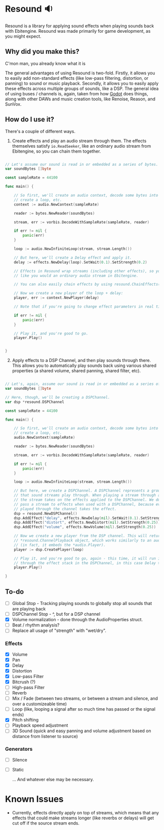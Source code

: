 # Resound 🔉

Resound is a library for applying sound effects when playing sounds back with Ebitengine. Resound was made primarily for game development, as you might expect.

## Why did you make this?

C'mon man, you already know what it is

The general advantages of using Resound is two-fold. Firstly, it allows you to easily add non-standard effects (like low-pass filtering, distortion, or panning) to sound or music playback. Secondly, it allows you to easily apply these effects across multiple groups of sounds, like a DSP. The general idea of using buses / channels is, again, taken from how [Godot](https://godotengine.org/) does things, along with other DAWs and music creation tools, like Renoise, Reason, and SunVox.

## How do I use it?

There's a couple of different ways.

1) Create effects and play an audio stream through them. The effects themselves satisfy `io.ReadSeeker`, like an ordinary audio stream from Ebitengine, so you can chain them together.

```go

// Let's assume our sound is read in or embedded as a series of bytes.
var soundBytes []byte

const sampleRate = 44100

func main() {

    // So first, we'll create an audio context, decode some bytes into a stream,
    // create a loop, etc. 
    context := audio.NewContext(sampleRate)

    reader := bytes.NewReader(soundBytes)

    stream, err := vorbis.DecodeWithSampleRate(sampleRate, reader)

    if err != nil {
        panic(err)
    }

    loop := audio.NewInfiniteLoop(stream, stream.Length())

    // But here, we'll create a Delay effect and apply it.
    delay := effects.NewDelay(loop).SetWait(0.1).SetStrength(0.2)

    // Effects in Resound wrap streams (including other effects), so you can just use them
    // like you would an ordinary audio stream in Ebitengine.

    // You can also easily chain effects by using resound.ChainEffects().

    // Now we create a new player of the loop + delay:
    player, err := context.NewPlayer(delay)

    // Note that if you're going to change effect parameters in real time, you may want to lower the internal buffer size for Players using (*audio.Player).SetBufferSize()

    if err != nil {
        panic(err)
    }

    // Play it, and you're good to go.
    player.Play()


}

```

2) Apply effects to a DSP Channel, and then play sounds through there. This allows you to automatically play sounds back using various shared properties (a shared volume, shared panning, shared filter, etc).

```go

// Let's, again, assume our sound is read in or embedded as a series of bytes.
var soundBytes []byte

// Here, though, we'll be creating a DSPChannel.
var dsp *resound.DSPChannel

const sampleRate = 44100

func main() {

    // So first, we'll create an audio context, decode some bytes into a stream,
    // create a loop, etc. 
    audio.NewContext(sampleRate)

    reader := bytes.NewReader(soundBytes)

    stream, err := vorbis.DecodeWithSampleRate(sampleRate, reader)

    if err != nil {
        panic(err)
    }

    loop := audio.NewInfiniteLoop(stream, stream.Length())

    // But here, we create a DSPChannel. A DSPChannel represents a group of effects
    // that sound streams play through. When playing a stream through a DSPChannel,
    // the stream takes on the effects applied to the DSPChannel. We don't have to
    // pass a stream to effects when used with a DSPChannel, because every stream
    // played through the channel takes the effect.
    dsp = resound.NewDSPChannel()
    dsp.AddEffect("delay", effects.NewDelay(nil).SetWait(0.1).SetStrength(0.25))
    dsp.AddEffect("distort", effects.NewDistort(nil).SetStrength(0.25))
    dsp.AddEffect("volume", effects.NewVolume(nil).SetStrength(0.25))

    // Now we create a new player from the DSP channel. This will return a
    // *resound.ChannelPlayback object, which works similarly to an audio.Player
    // (in fact, it embeds the *audio.Player).
    player := dsp.CreatePlayer(loop)

    // Play it, and you're good to go, again - this time, it will run its playback
    // through the effect stack in the DSPChannel, in this case Delay > Distort > Volume.
    player.Play()

}

```

## To-do

- [ ] Global Stop - Tracking playing sounds to globally stop all sounds that are playing back
- [ ] DSPChannel Stop - ^, but for a DSP channel
- [x] Volume normalization - done through the AudioProperties struct.
- [ ] Beat / rhythm analysis?
- [ ] Replace all usage of "strength" with "wet/dry".

### Effects

- [X] Volume
- [X] Pan
- [X] Delay
- [X] Distortion
- [X] Low-pass Filter
- [X] Bitcrush (?)
- [ ] High-pass Filter
- [ ] Reverb
- [ ] Mix / Fade (between two streams, or between a stream and silence, and over a customizeable time)
- [ ] Loop (like, looping a signal after so much time has passed or the signal ends)
- [x] Pitch shifting
- [ ] Playback speed adjustment
- [ ] 3D Sound (quick and easy panning and volume adjustment based on distance from listener to source)

### Generators

- [ ] Silence
- [ ] Static

  ... And whatever else may be necessary.

# Known Issues

- Currently, effects directly apply on top of streams, which means that any effects that could make streams longer (like reverbs or delays) will get cut off if the source stream ends.
